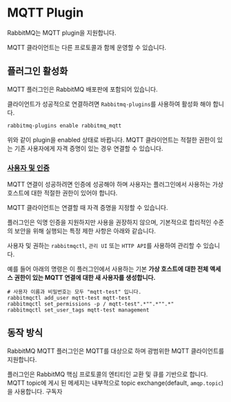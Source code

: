 # MQTT Plugin

RabbitMQ는 MQTT plugin을 지원합니다. 

MQTT 클라이언트는 다른 프로토콜과 함께 운영할 수 있습니다. 

## 플러그인 활성화

MQTT 플러그인은 RabbitMQ 배포판에 포함되어 있습니다. 

클라이언트가 성공적으로 연결하려면 `Rabbitmq-plugins`를 사용하여 활성화 해야 합니다.

```bash
rabbitmq-plugins enable rabbitmq_mqtt
```

위와 같이 plugin을 enabled 상태로 바뀝니다. MQTT 클라이언트는 적절한 권한이 있는 기존 사용자에게 자격 증명이 있는 경우 연결할 수 있습니다.

### **[사용자 및 인증](https://www.rabbitmq.com/mqtt.html#authentication)**

MQTT 연결이 성공하려면 인증에 성공해야 하며 사용자는 플러그인에서 사용하는 가상 호스트에 대한 적절한 권한이 있어야 합니다. 

MQTT 클라이언트는 연결할 때 자격 증명을 지정할 수 있습니다. 

플러그인은 익명 인증을 지원하지만 사용을 권장하지 않으며, 기본적으로 합리적인 수준의 보안을 위해 실행되는 특정 제한 사항은 아래와 같습니다. 

사용자 및 권하는 `rabbitmqctl`, `관리 UI` 또는 `HTTP API`를 사용하여 관리할 수 있습니다. 

예를 들어 아래의 명령은 이 플러그인에서 사용하는 기본 **가상 호스트에 대한 전체 액세스 권한이 있는 MQTT  연결에 대한 새 사용자를 생성합니다.**

```
# 사용자 이름과 비밀번호는 모두 "mqtt-test" 입니다.
rabbitmqctl add_user mqtt-test mqtt-test
rabbitmqctl set_permissions -p / mqtt-test".*"".*"".*"
rabbitmqctl set_user_tags mqtt-test management
```

## 동작 방식

RabbitMQ MQTT 플러그인은 MQTT를 대상으로 하며 광범위한 MQTT 클라이언트를 지원합니다. 

플러그인은 RabbitMQ 핵심 프로토콜의 엔티티인 교환 및 큐를 기반으로 합니다. MQTT topic에 게시 된 메세지는 내부적으로 topic exchange(default, `amqp.topic`)을 사용합니다. 구독자
